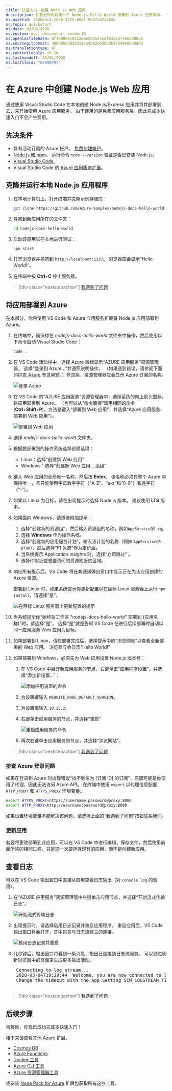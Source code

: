 ```yaml
---
title: 快速入门：创建 Node.js Web 应用
description: 在数分钟内将第一个 Node.js Hello World 部署到 Azure 应用服务。 我们使用 Visual Studio Code 进行部署，这是部署到应用服务时使用的多种方法中的一种。
ms.assetid: 582bb3c2-164b-42f5-b081-95bfcb7a502a
ms.topic: quickstart
ms.date: 03/04/2020
ms.custom: mvc, devcenter, seodec18
ms.openlocfilehash: df1e0809c0122eae593543cd193a6477b03d0938
ms.sourcegitcommit: 366e95d58d5311ca4b62e6d0b2b47549e06a0d6d
ms.translationtype: HT
ms.contentlocale: zh-CN
ms.lasthandoff: 05/01/2020
ms.locfileid: "82690797"
---
```

# <a name="create-a-nodejs-web-app-in-azure"></a>在 Azure 中创建 Node.js Web 应用 

通过使用 Visual Studio Code 在本地创建 Node.js/Express 应用并将其部署到云，来开始使用 Azure 应用服务。 由于使用的是免费应用服务层，因此完成本快速入门不会产生费用。

## <a name="prerequisites"></a>先决条件

- 具有活动订阅的 Azure 帐户。 [免费创建帐户](https://azure.microsoft.com/free/?utm_source=campaign&utm_campaign=vscode-tutorial-app-service-extension&mktingSource=vscode-tutorial-app-service-extension)。
- [Node.js 和 npm](https://nodejs.org)。 运行命令 `node --version` 验证是否已安装 Node.js。
- [Visual Studio Code](https://code.visualstudio.com/)。
- Visual Studio Code 的 [Azure 应用服务扩展](https://marketplace.visualstudio.com/items?itemName=ms-azuretools.vscode-azureappservice)。

## <a name="clone-and-run-a-local-nodejs-application"></a>克隆并运行本地 Node.js 应用程序

1. 在本地计算机上，打开终端并克隆示例存储库：

    ```bash
    git clone https://github.com/Azure-Samples/nodejs-docs-hello-world
    ```

1. 导航到新应用所在的文件夹：

    ```bash
    cd nodejs-docs-hello-world
    ```

1. 启动该应用以在本地进行测试：

    ```bash
    npm start
    ```
    
1. 打开浏览器并导航到 `http://localhost:1337`。 浏览器应会显示“Hello World!”。

1. 在终端中按 **Ctrl**+**C** 停止服务器。

> [!div class="nextstepaction"]
> [我遇到了问题](https://www.research.net/r/PWZWZ52?tutorial=node-deployment-azure-app-service&step=create-app)

## <a name="deploy-the-app-to-azure"></a>将应用部署到 Azure

在本部分，你将使用 VS Code 和 Azure 应用服务扩展将 Node.js 应用部署到 Azure。

1. 在终端中，确保你在 *nodejs-docs-hello-world* 文件夹中操作，然后使用以下命令启动 Visual Studio Code：

    ```bash
    code .
    ```

1. 在 VS Code 活动栏中，选择 Azure 徽标显示“AZURE 应用服务”资源管理器。  选择“登录到 Azure...”并遵照说明操作。  （如果遇到错误，请参阅下面的[排查 Azure 登录问题](#troubleshooting-azure-sign-in)。）登录后，资源管理器应会显示 Azure 订阅的名称。

    ![登录 Azure](containers/media/quickstart-nodejs/sign-in.png)

1. 在 VS Code 的“AZURE 应用服务”资源管理器中，选择蓝色的向上箭头图标，将应用部署到 Azure。  （也可以从“命令面板”调用相同的命令 (**Ctrl**+**Shift**+**P**)，方法是键入“部署到 Web 应用”，并选择“Azure 应用服务:   部署到 Web 应用”）。

    ![部署到 Web 应用](containers/media/quickstart-nodejs/deploy.png)
        
1. 选择 *nodejs-docs-hello-world* 文件夹。

1. 根据要部署到的操作系统选择创建选项：

    - Linux：选择“创建新 Web 应用” 
    - Windows：选择“创建新 Web 应用...  高级”

1. 键入 Web 应用的全局唯一名称，然后按 **Enter**。 该名称必须在整个 Azure 中保持唯一，且只能使用字母数字字符（“A-Z”、“a-z”和“0-9”）和连字符（“-”）。

1. 如果以 Linux 为目标，请在出现提示时选择 Node.js 版本。 建议使用 **LTS** 版本。

1. 如果面向 Windows，请遵循附加提示：
    1. 选择“创建新的资源组”，然后输入资源组的名称，例如`AppServiceQS-rg`。 
    1. 选择 **Windows** 作为操作系统。
    1. 选择“创建新的应用服务计划”，输入该计划的名称（例如 `AppServiceQS-plan`），然后选择“F1 免费”作为定价层。  
    1. 当系统提示 Application Insights 时，选择“立即跳过”  。
    1. 选择你附近或想要访问的资源附近的区域。

1. 响应所有提示后，VS Code 将在其通知弹出窗口中显示正在为该应用创建的 Azure 资源。

    部署到 Linux 时，如果系统提示你更新配置以在目标 Linux 服务器上运行 `npm install`，请选择“是”。 

    ![在目标 Linux 服务器上更新配置的提示](containers/media/quickstart-nodejs/server-build.png)

1. 当系统提示你“始终将工作区 "nodejs-docs-hello-world" 部署到 (应用名称)”时，请选择“是”。   选择“是”就是告知 VS Code 在进行后续部署时自动以同一应用服务 Web 应用为目标。 

1. 如果部署到 Linux，请在部署完成后，选择提示中的“浏览网站”以查看全新部署的 Web 应用。  浏览器应会显示“Hello World!”

1. 如果部署到 Windows，必须先为 Web 应用设置 Node.js 版本号：

    1. 在 VS Code 中展开新应用服务的节点，右键单击“应用程序设置”，并选择“添加新设置...”：  

        ![添加应用设置的命令](containers/media/quickstart-nodejs/add-setting.png)

    1. 为设置键输入 `WEBSITE_NODE_DEFAULT_VERSION`。
    1. 为设置值输入 `10.15.2`。
    1. 右键单击应用服务的节点，并选择“重启” 

        ![重启应用服务的命令](containers/media/quickstart-nodejs/restart.png)

    1. 再次右键单击应用服务的节点，并选择“浏览网站”。 

> [!div class="nextstepaction"]
> [我遇到了问题](https://www.research.net/r/PWZWZ52?tutorial=node-deployment-azure-app-service&step=deploy-app)

### <a name="troubleshooting-azure-sign-in"></a>排查 Azure 登录问题

如果在登录到 Azure 时出现错误“找不到名为 [订阅 ID] 的订阅”，原因可能是你使用了代理，因此无法访问 Azure API。  在终端中使用 `export` 以代理信息配置 `HTTP_PROXY` 和 `HTTPS_PROXY` 环境变量。

```bash
export HTTPS_PROXY=https://username:password@proxy:8080
export HTTP_PROXY=http://username:password@proxy:8080
```

如果设置环境变量不能解决该问题，请选择上面的“我遇到了问题”按钮联系我们。 

### <a name="update-the-app"></a>更新应用

若要将更改部署到此应用，可以在 VS Code 中进行编辑，保存文件，然后使用前面所述的相同过程，只是这一次要选择现有的应用，而不是创建新应用。

## <a name="viewing-logs"></a>查看日志

可以在 VS Code 输出窗口中直接从应用查看日志输出（对 `console.log` 的调用）。

1. 在“AZURE 应用服务”资源管理器中右键单击应用节点，并选择“开始流式传输日志”。  

    ![开始流式传输日志](containers/media/quickstart-nodejs/view-logs.png)

1. 出现提示时，请选择启用日志记录并重启应用程序。 重启应用后，VS Code 输出窗口将会打开，其中包含与日志流建立的连接。 

    ![启用日志记录并重启](containers/media/quickstart-nodejs/enable-restart.png)

1. 几秒钟后，输出窗口将看到一条消息，指出已连接到日志流服务。 可以通过刷新浏览器中的页面来生成更多输出活动。

    <pre>
    Connecting to log stream...
    2020-03-04T19:29:44  Welcome, you are now connected to log-streaming service. The default timeout is 2 hours.
    Change the timeout with the App Setting SCM_LOGSTREAM_TIMEOUT (in seconds).    
    </pre>

> [!div class="nextstepaction"]
> [我遇到了问题](https://www.research.net/r/PWZWZ52?tutorial=node-deployment-azure-app-service&step=tailing-logs)

## <a name="next-steps"></a>后续步骤

祝贺你，你现已成功完成本快速入门！

接下来请查看其他 Azure 扩展。

* [Cosmos DB](https://marketplace.visualstudio.com/items?itemName=ms-azuretools.vscode-cosmosdb)
* [Azure Functions](https://marketplace.visualstudio.com/items?itemName=ms-azuretools.vscode-azurefunctions)
* [Docker 工具](https://marketplace.visualstudio.com/items?itemName=PeterJausovec.vscode-docker)
* [Azure CLI 工具](https://marketplace.visualstudio.com/items?itemName=ms-vscode.azurecli)
* [Azure 资源管理器工具](https://marketplace.visualstudio.com/items?itemName=msazurermtools.azurerm-vscode-tools)

或安装 [Node Pack for Azure](https://marketplace.visualstudio.com/items?itemName=ms-vscode.vscode-node-azure-pack) 扩展包获取所有这些工具。
